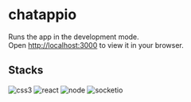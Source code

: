 # chatappio


Runs the app in the development mode.\
Open [http://localhost:3000](http://localhost:3000) to view it in your browser.







## Stacks
<div style="display: inline_block">
<img align="center" alt="css3" src="https://img.shields.io/badge/CSS3-1572B6?style=for-the-badge&logo=css3&logoColor=white"/>
<img align="center" alt="react" src="https://img.shields.io/badge/React-20232A?style=for-the-badge&logo=react&logoColor=61DAFB"/> 
<img align="center" alt="node" src="https://img.shields.io/badge/Node.js-43853D?style=for-the-badge&logo=node.js&logoColor=white"/>
<img align="center" alt="socketio" src="https://cdn.jsdelivr.net/gh/devicons/devicon/icons/socketio/socketio-original.svg" />    
</div>
